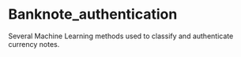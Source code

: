 # Banknote_authentication
Several Machine Learning methods used to classify and authenticate currency notes.
